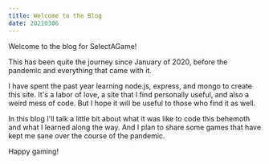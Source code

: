 ```yaml
---
title: Welcome to the Blog
date: 20210306
---
```


Welcome to the blog for SelectAGame!

This has been quite the journey since January of 2020, before the pandemic and everything that came with it.

I have spent the past year learning node.js, express, and mongo to create this site. It's a labor of love, a site that I find personally useful, and also a weird mess of code. But I hope it will be useful to those who find it as well.

In this blog I'll talk a little bit about what it was like to code this behemoth and what I learned along the way. And I plan to share some games that have kept me sane over the course of the pandemic.

Happy gaming!
